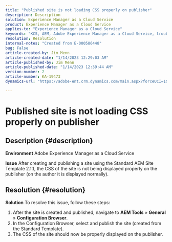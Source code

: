 ```yaml
---
title: "Published site is not loading CSS properly on publisher"
description: Description
solution: Experience Manager as a Cloud Service
product: Experience Manager as a Cloud Service
applies-to: "Experience Manager as a Cloud Service"
keywords: "KCS, AEM, Adobe Experience Manager as a Cloud Service, troubleshooting, published site, not loading CSS, publisher"
resolution: Resolution
internal-notes: "Created from E-000586448"
bug: False
article-created-by: Jim Menn
article-created-date: "1/14/2023 12:29:03 AM"
article-published-by: Jim Menn
article-published-date: "1/14/2023 12:39:44 AM"
version-number: 2
article-number: KA-19473
dynamics-url: "https://adobe-ent.crm.dynamics.com/main.aspx?forceUCI=1&pagetype=entityrecord&etn=knowledgearticle&id=87196a6e-a293-ed11-aad1-6045bd0065f9"

---
```

# Published site is not loading CSS properly on publisher

## Description {#description}


<b>Environment</b>
 Adobe Experience Manager as a Cloud Service

<b>Issue</b>
 After creating and publishing a site using the Standard AEM Site Template 2.1.1, the CSS of the site is not being displayed properly on the publisher (on the author it is displayed normally).


## Resolution {#resolution}


<b>Solution</b>
To resolve this issue, follow these steps:

1. After the site is created and published, navigate to <b>AEM Tools</b> » <b>General</b> » <b>Configuration Browser</b>.
2. In the Configuration Browser, select and publish the site (created from the Standard Template).
3. The CSS of the site should now be properly displayed on the publisher.

